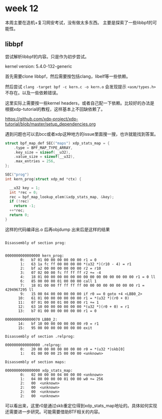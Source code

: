 # week 12
本周主要在造机+复习网安考试，没有做太多东西。
主要是探索了一些libbpf的可能性。

## libbpf

尝试解析libbpf的内容。只是作为初步尝试。 

kernel version: 5.4.0-132-generic

首先需要clone libbpf，然后需要按包括clang，libelf等一些依赖。

然后尝试 `clang -target bpf -c kern.c -o kern.o` 会发现提示 `<asm/types.h>` 不存在。以及一些依赖错误。

这里实际上需要按一些kernel headers，或者自己配一下依赖。比较好的办法是根据xdp-tutorial的教程，这样基本上不回缺依赖了。

https://github.com/xdp-project/xdp-tutorial/blob/master/setup_dependencies.org

遇到问题也可以去bcc或者xdp这种地方的issue里面搜一搜，也许就能找到答案。	

```c
struct bpf_map_def SEC("maps") xdp_stats_map = {
    .type = BPF_MAP_TYPE_ARRAY,
    .key_size = sizeof(__u32),
    .value_size = sizeof(__u32),
    .max_entries = 256,
};

SEC("prog")
int kern_prog(struct xdp_md *ctx) {

  __u32 key = 1;
  int *rec = 0;
  rec = bpf_map_lookup_elem(&xdp_stats_map, &key);
  if (!rec)
    return -1;
  ++*rec;
  return 0;
}
```

这样的代码编译出.o 后再objdump 出来后是这样的结果
```assembly

Disassembly of section prog:


0000000000000000 kern_prog:
       0:	b7 01 00 00 00 00 00 00	r1 = 0
       1:	63 1a fc ff 00 00 00 00	*(u32 *)(r10 - 4) = r1
       2:	bf a2 00 00 00 00 00 00	r2 = r10
       3:	07 02 00 00 fc ff ff ff	r2 += -4
       4:	18 01 00 00 00 00 00 00 00 00 00 00 00 00 00 00	r1 = 0 ll
       6:	85 00 00 00 01 00 00 00	call 1
       7:	18 01 00 00 ff ff ff ff 00 00 00 00 00 00 00 00	r1 = 4294967295 ll
       9:	15 00 04 00 00 00 00 00	if r0 == 0 goto +4 <LBB0_2>
      10:	61 01 00 00 00 00 00 00	r1 = *(u32 *)(r0 + 0)
      11:	07 01 00 00 01 00 00 00	r1 += 1
      12:	63 10 00 00 00 00 00 00	*(u32 *)(r0 + 0) = r1
      13:	b7 01 00 00 00 00 00 00	r1 = 0

0000000000000070 LBB0_2:
      14:	bf 10 00 00 00 00 00 00	r0 = r1
      15:	95 00 00 00 00 00 00 00	exit

Disassembly of section .relprog:

0000000000000000 .relprog:
       0:	20 00 00 00 00 00 00 00	r0 = *(u32 *)skb[0]
       1:	01 00 00 00 25 00 00 00	<unknown>

Disassembly of section maps:

0000000000000000 xdp_stats_map:
       0:	02 00 00 00 04 00 00 00	<unknown>
       1:	04 00 00 00 00 01 00 00	w0 += 256
       2:	00	<unknown>
       2:	00	<unknown>
       2:	00	<unknown>
       2:	00	<unknown>
```

可以看出来，这里r0是通过skb重定位得到xdp_stats_map地址的。具体如何实现还需要进一步研究。可能需要借助BTF相关的内容。 
